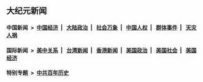 ## 大纪元新闻

#### 中国新闻 &nbsp;>&nbsp; [中国经济](indexes/ncid283/README.md?12301645) &nbsp;| &nbsp; [大陆政治](indexes/ncid277/README.md?12301645) &nbsp;| &nbsp; [社会万象](indexes/ncid282/README.md?12301645) &nbsp;| &nbsp; [中国人权](indexes/ncid278/README.md?12301645) &nbsp;| &nbsp; [群体事件](indexes/ncid279/README.md?12301645) &nbsp;| &nbsp; [天灾人祸](indexes/ncid280/README.md?12301645)

#### 国际新闻 &nbsp;>&nbsp; [美中关系](indexes/nf1412576/README.md?12301645) &nbsp;| &nbsp; [台湾新闻](indexes/ncid1349361/README.md?12301645) &nbsp;| &nbsp; [香港新闻](indexes/ncid1349362/README.md?12301645) &nbsp;| &nbsp; [美国政治](indexes/ncid1078159/README.md?12301645) &nbsp;| &nbsp; [美国社会](indexes/ncid1078160/README.md?12301645) &nbsp;| &nbsp; [美国经济](indexes/ncid1078158/README.md?12301645)

#### 特别专题 &nbsp;>&nbsp; [中共百年历史](https://github.com/epoch-news/epoch-special/blob/master/README.md?12301645)  

